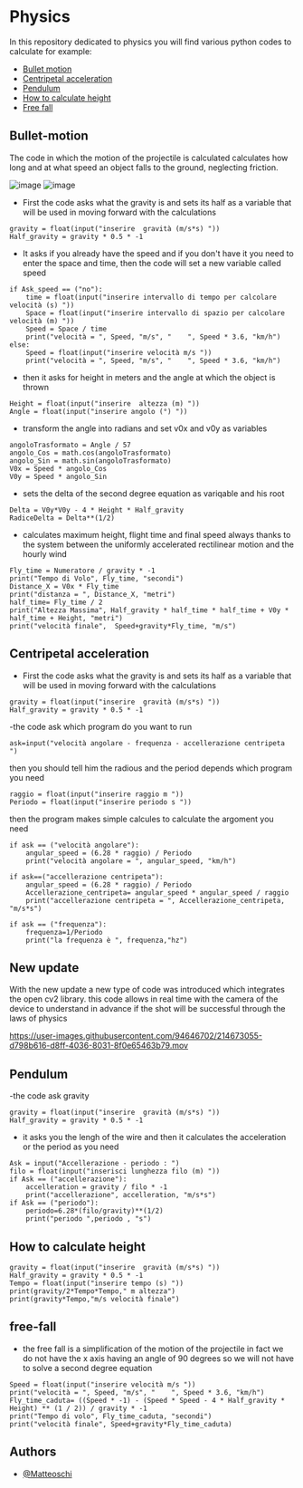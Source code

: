 # Physics
In this repository dedicated to physics you will find various python codes to calculate  for example:
- [Bullet motion](#bullet-motion)
- [Centripetal acceleration](#centripetal-acceleration)
- [Pendulum](#pendulum)
- [How to calculate height](#how-to-calculate-height)
- [Free fall](#free-fall)





## Bullet-motion
<a name="bullet-motion"></a>
The code in which the motion of the projectile is calculated calculates how long and at what speed an object falls to the ground, neglecting friction.

![image](https://user-images.githubusercontent.com/94646702/174061784-73df8683-15cb-46d1-ad0d-191e5ee082b2.png)
![image](https://user-images.githubusercontent.com/94646702/174062075-ea836de1-7fc1-4224-85d0-6305aa64aeef.png)




- First the code asks what the gravity is and sets its half as a variable that will be used in moving forward with the calculations
```
gravity = float(input("inserire  gravità (m/s*s) "))												
Half_gravity = gravity * 0.5 * -1	
```
- It asks if you already have the speed and if you don't have it you need to enter the space and time, then the code will set a new variable called speed
```
if Ask_speed == ("no"):																			
	time = float(input("inserire intervallo di tempo per calcolare velocità (s) "))
	Space = float(input("inserire intervallo di spazio per calcolare velocità (m) "))
	Speed = Space / time
	print("velocità = ", Speed, "m/s", "    ", Speed * 3.6, "km/h")
else:
	Speed = float(input("inserire velocità m/s "))
	print("velocità = ", Speed, "m/s", "    ", Speed * 3.6, "km/h")
```
- then it asks for height in meters and the angle at which the object is thrown
```
Height = float(input("inserire  altezza (m) "))
Angle = float(input("inserire angolo (°) "))
```
- transform the angle into radians and set v0x and v0y as variables

```
angoloTrasformato = Angle / 57
angolo_Cos = math.cos(angoloTrasformato)
angolo_Sin = math.sin(angoloTrasformato)
V0x = Speed * angolo_Cos
V0y = Speed * angolo_Sin
```
- sets the delta of the second degree equation as variqable and his root
```
Delta = V0y*V0y - 4 * Height * Half_gravity
RadiceDelta = Delta**(1/2)
```
- calculates maximum height, flight time and final speed always thanks to the system between the uniformly accelerated rectilinear motion and the hourly wind
```
Fly_time = Numeratore / gravity * -1
print("Tempo di Volo", Fly_time, "secondi")
Distance_X = V0x * Fly_time
print("distanza = ", Distance_X, "metri")
half_time= Fly_time / 2
print("Altezza Massima", Half_gravity * half_time * half_time + V0y * half_time + Height, "metri")
print("velocità finale",  Speed+gravity*Fly_time, "m/s")
```

## Centripetal acceleration
<a name="centripetal-acceleration"></a>
- First the code asks what the gravity is and sets its half as a variable that will be used in moving forward with the calculations
```
gravity = float(input("inserire  gravità (m/s*s) "))												
Half_gravity = gravity * 0.5 * -1	
```
-the code ask which program do you want to run
```
ask=input("velocità angolare - frequenza - accellerazione centripeta ")
```
then you should tell him the radious and the period depends which program you need
```
raggio = float(input("inserire raggio m "))
Periodo = float(input("inserire periodo s "))
```
then the program makes simple calcules to calculate the argoment you need
```
if ask == ("velocità angolare"):
	angular_speed = (6.28 * raggio) / Periodo
	print("velocità angolare = ", angular_speed, "km/h")
		
if ask==("accellerazione centripeta"):
	angular_speed = (6.28 * raggio) / Periodo
	Accellerazione_centripeta= angular_speed * angular_speed / raggio
	print("accellerazione centripeta = ", Accellerazione_centripeta, "m/s*s")
		
if ask == ("frequenza"):
	frequenza=1/Periodo
	print("la frequenza è ", frequenza,"hz")
```
## New update

With the new update a new type of code was introduced which integrates the open cv2 library. this code allows in real time with the camera of the device to understand in advance if the shot will be successful through the laws of physics




https://user-images.githubusercontent.com/94646702/214673055-d798b616-d8ff-4036-8031-8f0e65463b79.mov


## Pendulum
<a name="pendulum"></a>
-the code ask  gravity
```
gravity = float(input("inserire  gravità (m/s*s) "))												
Half_gravity = gravity * 0.5 * -1	
```
- it asks you the lengh of the wire and then it calculates the acceleration or the period as you need
```
Ask = input("Accellerazione - periodo : ")
filo = float(input("inserisci lunghezza filo (m) "))
if Ask == ("accellerazione"):
	accelleration = gravity / filo * -1
	print("accellerazione", accelleration, "m/s*s")
if Ask == ("periodo"):
	periodo=6.28*(filo/gravity)**(1/2)
	print("periodo ",periodo , "s")
```
## How to calculate height
<a name="how-to-calculate-height"></a>

```
gravity = float(input("inserire  gravità (m/s*s) "))												
Half_gravity = gravity * 0.5 * -1																	
Tempo = float(input("inserire tempo (s) "))
print(gravity/2*Tempo*Tempo," m altezza")
print(gravity*Tempo,"m/s velocità finale")
```

## free-fall
<a name="free-fall"></a>
- the free fall is a simplification of the motion of the projectile in fact we do not have the x axis having an angle of 90 degrees so we will not have to solve a second degree equation
```
Speed = float(input("inserire velocità m/s "))
print("velocità = ", Speed, "m/s", "    ", Speed * 3.6, "km/h")
Fly_time_caduta= ((Speed * -1) - (Speed * Speed - 4 * Half_gravity * Height) ** (1 / 2)) / gravity * -1
print("Tempo di volo", Fly_time_caduta, "secondi")
print("velocità finale", Speed+gravity*Fly_time_caduta)
```

## Authors

- [@Matteoschi](https://github.com/Matteoschi)
